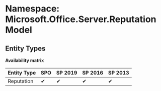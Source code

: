 # Namespace: Microsoft.Office.Server.ReputationModel
## Entity Types

**Availability matrix**

Entity Type | SPO | SP 2019 | SP 2016 | SP 2013
----------|-----|---------|---------|--------
Reputation | ✔ | ✔ | ✔ | ✔
